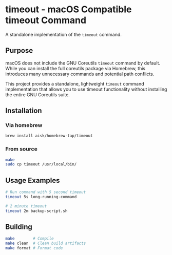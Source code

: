 # timeout - macOS Compatible timeout Command

A standalone implementation of the `timeout` command.

## Purpose

macOS does not include the GNU Coreutils `timeout` command by default. While you can install the full coreutils package via Homebrew, this introduces many unnecessary commands and potential path conflicts.

This project provides a standalone, lightweight `timeout` command implementation that allows you to use timeout functionality without installing the entire GNU Coreutils suite.

## Installation

### Via homebrew

```bash
brew install aisk/homebrew-tap/timeout
```

### From source

```bash
make
sudo cp timeout /usr/local/bin/
```

## Usage Examples

```bash
# Run command with 5 second timeout
timeout 5s long-running-command

# 2 minute timeout
timeout 2m backup-script.sh
```

## Building

```bash
make        # Compile
make clean  # Clean build artifacts
make format # Format code
```
